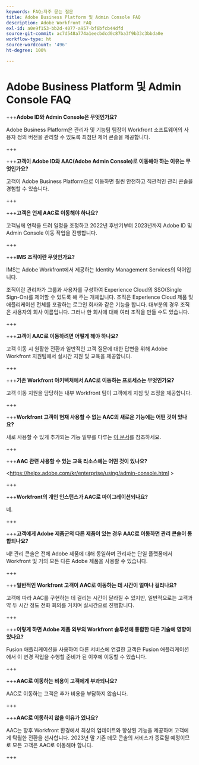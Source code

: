```yaml
---
keywords: FAQ;자주 묻는 질문
title: Adobe Business Platform 및 Admin Console FAQ
description: Adobe Workfront FAQ
exl-id: a0e9f153-bb2d-4077-a957-bf6bfcb44dfd
source-git-commit: ac7d548a774a1eecbdcd0c87ba3f9b33c3bbda0e
workflow-type: ht
source-wordcount: '496'
ht-degree: 100%

---
```


# Adobe Business Platform 및 Admin Console FAQ

+++**Adobe ID와 Admin Console은 무엇인가요?**

Adobe Business Platform은 관리자 및 기능팀 팀장이 Workfront 소프트웨어의 사용자 정의 버전을 관리할 수 있도록 최첨단 제어 콘솔을 제공합니다.

+++

+++**고객이 Adobe ID와 AAC(Adobe Admin Console)로 이동해야 하는 이유는 무엇인가요?**

고객이 Adobe Business Platform으로 이동하면 훨씬 안전하고 직관적인 관리 콘솔을 경험할 수 있습니다.

+++

+++**고객은 언제 AAC로 이동해야 하나요?**

고객님께 연락을 드려 일정을 조정하고 2022년 후반기부터 2023년까지 Adobe ID 및 Admin Console 이동 작업을 진행합니다.

+++

+++**IMS 조직이란 무엇인가요?**

IMS는 Adobe Workfront에서 제공하는 Identity Management Services의 약어입니다.

조직이란 관리자가 그룹과 사용자를 구성하여 Experience Cloud의 SSO(Single Sign-On)를 제어할 수 있도록 해 주는 개체입니다. 조직은 Experience Cloud 제품 및 애플리케이션 전체를 포괄하는 로그인 회사와 같은 기능을 합니다. 대부분의 경우 조직은 사용자의 회사 이름입니다. 그러나 한 회사에 대해 여러 조직을 만들 수도 있습니다.

+++

+++**고객이 AAC로 이동하려면 어떻게 해야 하나요?**

고객 이동 시 원활한 전환과 일반적인 고객 질문에 대한 답변을 위해 Adobe Workfront 지원팀에서 실시간 지원 및 교육을 제공합니다.

+++

+++**기존 Workfront 아키텍처에서 AAC로 이동하는 프로세스는 무엇인가요?**

고객 이동 지원을 담당하는 내부 Workfront 팀이 고객에게 지침 및 조정을 제공합니다.

+++

+++**Workfront 고객이 현재 사용할 수 없는 AAC의 새로운 기능에는 어떤 것이 있나요?**

새로 사용할 수 있게 추가되는 기능 일부를 다루는 [이 문서](overview.md)를 참조하세요.

+++

+++**AAC 관련 사용할 수 있는 교육 리소스에는 어떤 것이 있나요?**

&lt;https://helpx.adobe.com/kr/enterprise/using/admin-console.html >

+++

+++**Workfront의 개인 인스턴스가 AAC로 마이그레이션되나요?**

네.

+++

+++**고객에게 Adobe 제품군의 다른 제품이 있는 경우 AAC로 이동하면 관리 콘솔이 통합되나요?**

네! 관리 콘솔은 전체 Adobe 제품에 대해 동일하며 관리자는 단일 플랫폼에서 Workfront 및 거의 모든 다른 Adobe 제품을 사용할 수 있습니다.

+++

+++**일반적인 Workfront 고객이 AAC로 이동하는 데 시간이 얼마나 걸리나요?**

고객에 따라 AAC를 구현하는 데 걸리는 시간이 달라질 수 있지만, 일반적으로는 고객과 약 두 시간 정도 전화 회의를 거치며 실시간으로 진행합니다.

+++

+++**이렇게 하면 Adobe 제품 외부의 Workfront 솔루션에 통합한 다른 기술에 영향이 있나요?**

Fusion 애플리케이션을 사용하여 다른 서비스에 연결한 고객은 Fusion 애플리케이션에서 이 변경 작업을 수행할 준비가 된 이후에 이동할 수 있습니다.

+++

+++**AAC로 이동하는 비용이 고객에게 부과되나요?**

AAC로 이동하는 고객은 추가 비용을 부담하지 않습니다.

+++

+++**AAC로 이동하지 않을 이유가 있나요?**

AAC는 향후 Workfront 환경에서 최상의 업데이트와 향상된 기능을 제공하며 고객에게 탁월한 전환을 선사합니다. 2023년 말 기존 데모 콘솔의 서비스가 종료될 예정이므로 모든 고객은 AAC로 이동해야 합니다.

+++
